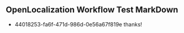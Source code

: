 ## OpenLocalization Workflow Test MarkDown
* 44018253-fa6f-471d-986d-0e56a67f819e 
thanks!<!--HONumber=Mar16_HO2-->
